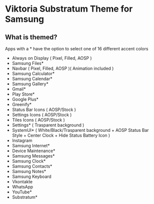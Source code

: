 # Viktoria Substratum Theme for Samsung

## What is themed?
Apps with a * have the option to select one of 16 different accent colors 
- Always on Display ( Pixel, Filled, AOSP )
- Samsung Files*
- Navbar ( Pixel, Filled, AOSP )( Animation included )
- Samsung Calculator*
- Samsung Calendar*
- Samsung Gallery*
- Gmail*
- Play Store*
- Google Plus*
- Greenify*
- Status Bar Icons ( AOSP/Stock )
- Settings Icons ( AOSP/Stock )
- Tiles Icons ( AOSP/Stock )
- Settings* ( Trasparent background )
- SystemUI* ( White/Black/Trasparent background + AOSP Status Bar Style + Center Clock + Hide Status Battery Icon )
- Instagram
- Samsung Internet*
- Device Maintenance*
- Samsung Messages*
- Samsung Clock*
- Samsung Contacts*
- Samsung Notes*
- Samsung Keyboard
- Vkontakte
- WhatsApp
- YouTube*
- Substratum*

